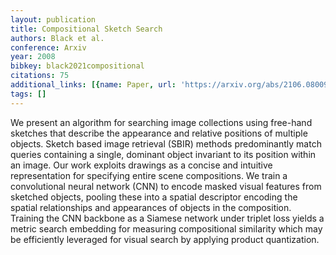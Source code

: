 ```yaml
---
layout: publication
title: Compositional Sketch Search
authors: Black et al.
conference: Arxiv
year: 2008
bibkey: black2021compositional
citations: 75
additional_links: [{name: Paper, url: 'https://arxiv.org/abs/2106.08009'}]
tags: []
---
```

We present an algorithm for searching image collections using free-hand
sketches that describe the appearance and relative positions of multiple
objects. Sketch based image retrieval (SBIR) methods predominantly match
queries containing a single, dominant object invariant to its position within
an image. Our work exploits drawings as a concise and intuitive representation
for specifying entire scene compositions. We train a convolutional neural
network (CNN) to encode masked visual features from sketched objects, pooling
these into a spatial descriptor encoding the spatial relationships and
appearances of objects in the composition. Training the CNN backbone as a
Siamese network under triplet loss yields a metric search embedding for
measuring compositional similarity which may be efficiently leveraged for
visual search by applying product quantization.